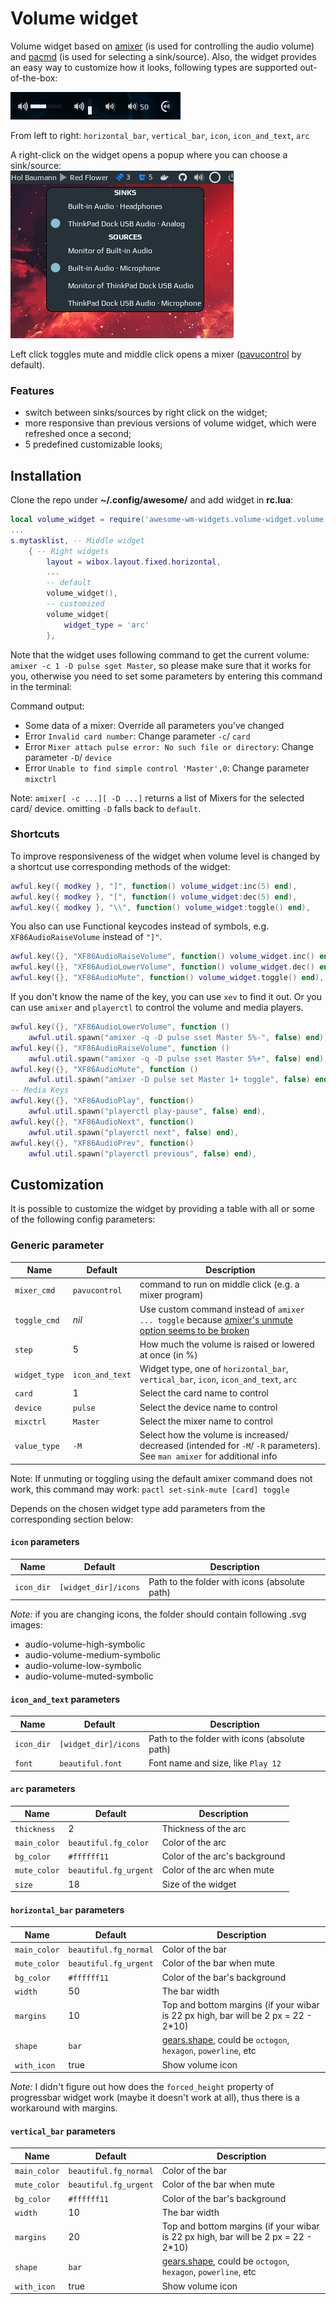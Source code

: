 # Volume widget

Volume widget based on [amixer](https://linux.die.net/man/1/amixer) (is used for controlling the audio volume) and [pacmd](https://linux.die.net/man/1/pacmd) (is used for selecting a sink/source). Also, the widget provides an easy way to customize how it looks, following types are supported out-of-the-box:

![types](screenshots/variations.png)

From left to right: `horizontal_bar`, `vertical_bar`, `icon`, `icon_and_text`, `arc`

A right-click on the widget opens a popup where you can choose a sink/source:  
![sink-sources](screenshots/volume-sink-sources.png)

Left click toggles mute and middle click opens a mixer ([pavucontrol](https://freedesktop.org/software/pulseaudio/pavucontrol/) by default).

### Features

 - switch between sinks/sources by right click on the widget;
 - more responsive than previous versions of volume widget, which were refreshed once a second;
 - 5 predefined customizable looks;

## Installation

Clone the repo under **~/.config/awesome/** and add widget in **rc.lua**:

```lua
local volume_widget = require('awesome-wm-widgets.volume-widget.volume')
...
s.mytasklist, -- Middle widget
	{ -- Right widgets
    	layout = wibox.layout.fixed.horizontal,
        ...
        -- default
        volume_widget(),
        -- customized
        volume_widget{
            widget_type = 'arc'
        },
```

Note that the widget uses following command to get the current volume: `amixer -c 1 -D pulse sget Master`, so please make sure that it works for you, otherwise you need to set some parameters by entering this command in the terminal:

Command output:
- Some data of a mixer: Override all parameters you've changed
- Error `Invalid card number`: Change parameter `-c`/ `card`
- Error `Mixer attach pulse error: No such file or directory`: Change parameter `-D`/ `device`
- Error `Unable to find simple control 'Master',0`: Change parameter `mixctrl`

Note: `amixer[ -c ...][ -D ...]` returns a list of Mixers for the selected card/ device. omitting `-D` falls back to `default`.

### Shortcuts

To improve responsiveness of the widget when volume level is changed by a shortcut use corresponding methods of the widget:

```lua
awful.key({ modkey }, "]", function() volume_widget:inc(5) end),
awful.key({ modkey }, "[", function() volume_widget:dec(5) end),
awful.key({ modkey }, "\\", function() volume_widget:toggle() end),
```

You also can use Functional keycodes instead of symbols, e.g. `XF86AudioRaiseVolume` instead of `"]"`.

```lua
awful.key({}, "XF86AudioRaiseVolume", function() volume_widget.inc() end),
awful.key({}, "XF86AudioLowerVolume", function() volume_widget.dec() end),
awful.key({}, "XF86AudioMute", function() volume_widget.toggle() end),
```
If you don't know the name of the key, you can use `xev` to find it out.
Or you can use `amixer` and `playerctl` to control the volume and media players.

```lua
awful.key({}, "XF86AudioLowerVolume", function ()
    awful.util.spawn("amixer -q -D pulse sset Master 5%-", false) end),
awful.key({}, "XF86AudioRaiseVolume", function ()
    awful.util.spawn("amixer -q -D pulse sset Master 5%+", false) end),
awful.key({}, "XF86AudioMute", function ()
    awful.util.spawn("amixer -D pulse set Master 1+ toggle", false) end),
-- Media Keys
awful.key({}, "XF86AudioPlay", function()
    awful.util.spawn("playerctl play-pause", false) end),
awful.key({}, "XF86AudioNext", function()
    awful.util.spawn("playerctl next", false) end),
awful.key({}, "XF86AudioPrev", function()
    awful.util.spawn("playerctl previous", false) end),
```

## Customization

It is possible to customize the widget by providing a table with all or some of the following config parameters:

### Generic parameter

| Name          | Default         | Description                                                                                                                           |
|---------------|-----------------|---------------------------------------------------------------------------------------------------------------------------------------|
| `mixer_cmd`   | `pavucontrol`   | command to run on middle click (e.g. a mixer program)                                                                                 |
| `toggle_cmd`  | *nil*           | Use custom command instead of `amixer ... toggle` because [amixer's unmute option seems to be broken](https://superuser.com/a/822085) |
| `step`        | 5               | How much the volume is raised or lowered at once (in %)                                                                               |
| `widget_type` | `icon_and_text` | Widget type, one of `horizontal_bar`, `vertical_bar`, `icon`, `icon_and_text`, `arc`                                                  |
| `card`        | 1               | Select the card name to control                                                                                                       |
| `device`      | `pulse`         | Select the device name to control                                                                                                     |
| `mixctrl`     | `Master`        | Select the mixer name to control                                                                                                      |
| `value_type`  | `-M`            | Select how the volume is increased/ decreased (intended for `-M`/ `-R` parameters). See `man amixer` for additional info              |

Note: If unmuting or toggling using the default amixer command does not work, this command may work: `pactl set-sink-mute [card] toggle`

Depends on the chosen widget type add parameters from the corresponding section below:

#### `icon` parameters

| Name       | Default              | Description                                   |
|------------|----------------------|-----------------------------------------------|
| `icon_dir` | `[widget_dir]/icons` | Path to the folder with icons (absolute path) |

_Note:_ if you are changing icons, the folder should contain following .svg images: 
 - audio-volume-high-symbolic
 - audio-volume-medium-symbolic
 - audio-volume-low-symbolic
 - audio-volume-muted-symbolic

#### `icon_and_text` parameters

| Name       | Default              | Description                                   |
|------------|----------------------|-----------------------------------------------|
| `icon_dir` | `[widget_dir]/icons` | Path to the folder with icons (absolute path) |
| `font`     | `beautiful.font`     | Font name and size, like `Play 12`            |

#### `arc` parameters

| Name         | Default               | Description                   |
|--------------|-----------------------|-------------------------------|
| `thickness`  | 2                     | Thickness of the arc          |
| `main_color` | `beautiful.fg_color`  | Color of the arc              |
| `bg_color`   | `#ffffff11`           | Color of the arc's background |
| `mute_color` | `beautiful.fg_urgent` | Color of the arc when mute    |
| `size`       | 18                    | Size of the widget            |

#### `horizontal_bar` parameters

| Name         | Default               | Description                                                                                                              |
|--------------|-----------------------|--------------------------------------------------------------------------------------------------------------------------|
| `main_color` | `beautiful.fg_normal` | Color of the bar                                                                                                         |
| `mute_color` | `beautiful.fg_urgent` | Color of the bar when mute                                                                                               |
| `bg_color`   | `#ffffff11`           | Color of the bar's background                                                                                            |
| `width`      | 50                    | The bar width                                                                                                            |
| `margins`    | 10                    | Top and bottom margins (if your wibar is 22 px high, bar will be 2 px = 22 - 2*10)                                       |
| `shape`      | `bar`                 | [gears.shape](https://awesomewm.org/doc/api/libraries/gears.shape.html), could be `octogon`, `hexagon`, `powerline`, etc |
| `with_icon`  | true                  | Show volume icon                                                                                                         |

_Note:_ I didn't figure out how does the `forced_height` property of progressbar widget work (maybe it doesn't work at all), thus there is a workaround with margins.

#### `vertical_bar` parameters

| Name         | Default               | Description                                                                                                              |
|--------------|-----------------------|--------------------------------------------------------------------------------------------------------------------------|
| `main_color` | `beautiful.fg_normal` | Color of the bar                                                                                                         |
| `mute_color` | `beautiful.fg_urgent` | Color of the bar when mute                                                                                               |
| `bg_color`   | `#ffffff11`           | Color of the bar's background                                                                                            |
| `width`      | 10                    | The bar width                                                                                                            |
| `margins`    | 20                    | Top and bottom margins (if your wibar is 22 px high, bar will be 2 px = 22 - 2*10)                                       |
| `shape`      | `bar`                 | [gears.shape](https://awesomewm.org/doc/api/libraries/gears.shape.html), could be `octogon`, `hexagon`, `powerline`, etc |
| `with_icon`  | true                  | Show volume icon                                                                                                         |
